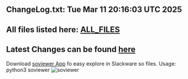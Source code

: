 ChangeLog.txt: Tue Mar 11 20:16:03 UTC 2025
---
All files listed here: [ALL_FILES](./AALL_FILES.md)
---
Latest Changes can be found [here](https://github.com/rizitis/Slackware64-Current-sofiles/compare/main%40%7B1day%7D...main)
---
Download [soviewer App](https://github.com/rizitis/Slackware64-Current-sofiles/releases/download/20250127/soviewer) fo easy explore in Slackware so files. Usage: python3 soviewer
![soviewer](https://github.com/rizitis/Slackware64-Current-sofiles/releases/download/20250127/soviewer.png)
